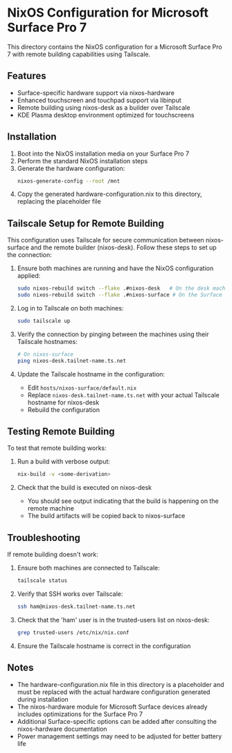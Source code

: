 # NixOS Configuration for Microsoft Surface Pro 7

This directory contains the NixOS configuration for a Microsoft Surface Pro 7 with remote building capabilities using Tailscale.

## Features

- Surface-specific hardware support via nixos-hardware
- Enhanced touchscreen and touchpad support via libinput
- Remote building using nixos-desk as a builder over Tailscale
- KDE Plasma desktop environment optimized for touchscreens

## Installation

1. Boot into the NixOS installation media on your Surface Pro 7
2. Perform the standard NixOS installation steps
3. Generate the hardware configuration:
   ```bash
   nixos-generate-config --root /mnt
   ```
4. Copy the generated hardware-configuration.nix to this directory, replacing the placeholder file

## Tailscale Setup for Remote Building

This configuration uses Tailscale for secure communication between nixos-surface and the remote builder (nixos-desk). Follow these steps to set up the connection:

1. Ensure both machines are running and have the NixOS configuration applied:
   ```bash
   sudo nixos-rebuild switch --flake .#nixos-desk   # On the desk machine
   sudo nixos-rebuild switch --flake .#nixos-surface # On the Surface Pro 7
   ```

2. Log in to Tailscale on both machines:
   ```bash
   sudo tailscale up
   ```

3. Verify the connection by pinging between the machines using their Tailscale hostnames:
   ```bash
   # On nixos-surface
   ping nixos-desk.tailnet-name.ts.net
   ```

4. Update the Tailscale hostname in the configuration:
   - Edit `hosts/nixos-surface/default.nix`
   - Replace `nixos-desk.tailnet-name.ts.net` with your actual Tailscale hostname for nixos-desk
   - Rebuild the configuration

## Testing Remote Building

To test that remote building works:

1. Run a build with verbose output:
   ```bash
   nix-build -v <some-derivation>
   ```

2. Check that the build is executed on nixos-desk
   - You should see output indicating that the build is happening on the remote machine
   - The build artifacts will be copied back to nixos-surface

## Troubleshooting

If remote building doesn't work:

1. Ensure both machines are connected to Tailscale:
   ```bash
   tailscale status
   ```

2. Verify that SSH works over Tailscale:
   ```bash
   ssh ham@nixos-desk.tailnet-name.ts.net
   ```

3. Check that the 'ham' user is in the trusted-users list on nixos-desk:
   ```bash
   grep trusted-users /etc/nix/nix.conf
   ```

4. Ensure the Tailscale hostname is correct in the configuration

## Notes

- The hardware-configuration.nix file in this directory is a placeholder and must be replaced with the actual hardware configuration generated during installation
- The nixos-hardware module for Microsoft Surface devices already includes optimizations for the Surface Pro 7
- Additional Surface-specific options can be added after consulting the nixos-hardware documentation
- Power management settings may need to be adjusted for better battery life